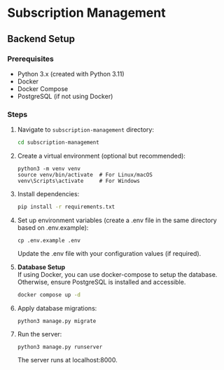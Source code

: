 # Subscription Management

## Backend Setup

### Prerequisites

- Python 3.x (created with Python 3.11)
- Docker
- Docker Compose
- PostgreSQL (if not using Docker)

### Steps
1.  Navigate to `subscription-management` directory:
    ```sh
    cd subscription-management
    ```

2.  Create a virtual environment (optional but recommended):
    ```
    python3 -m venv venv
    source venv/bin/activate  # For Linux/macOS
    venv\Scripts\activate     # For Windows
    ```

3.  Install dependencies:
    ```sh
    pip install -r requirements.txt
    ```

4.  Set up environment variables (create a .env file in the same directory based on .env.example):
    ```
    cp .env.example .env
    ```
    Update the .env file with your configuration values (if required).

5.  **Database Setup**  
    If using Docker, you can use docker-compose to setup the database. Otherwise, ensure PostgreSQL is installed and accessible.
    ```sh
    docker compose up -d
    ```

6.  Apply database migrations:
    ```
    python3 manage.py migrate
    ```

7.  Run the server:
    ```
    python3 manage.py runserver
    ```
    The server runs at localhost:8000.
